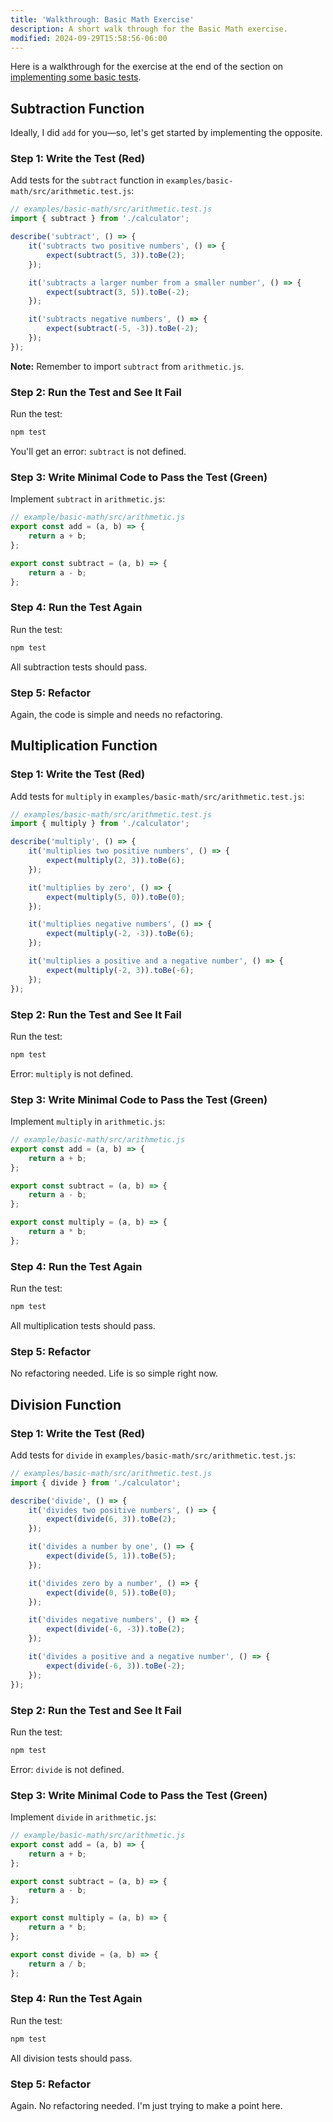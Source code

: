 ```yaml
---
title: 'Walkthrough: Basic Math Exercise'
description: A short walk through for the Basic Math exercise.
modified: 2024-09-29T15:58:56-06:00
---
```


Here is a walkthrough for the exercise at the end of the section on [implementing some basic tests](basic-math.md).

## Subtraction Function

Ideally, I did `add` for you—so, let's get started by implementing the opposite.

### Step 1: Write the Test (Red)

Add tests for the `subtract` function in `examples/basic-math/src/arithmetic.test.js`:

```javascript
// examples/basic-math/src/arithmetic.test.js
import { subtract } from './calculator';

describe('subtract', () => {
	it('subtracts two positive numbers', () => {
		expect(subtract(5, 3)).toBe(2);
	});

	it('subtracts a larger number from a smaller number', () => {
		expect(subtract(3, 5)).toBe(-2);
	});

	it('subtracts negative numbers', () => {
		expect(subtract(-5, -3)).toBe(-2);
	});
});
```

**Note:** Remember to import `subtract` from `arithmetic.js`.

### Step 2: Run the Test and See It Fail

Run the test:

```bash
npm test
```

You'll get an error: `subtract` is not defined.

### Step 3: Write Minimal Code to Pass the Test (Green)

Implement `subtract` in `arithmetic.js`:

```javascript
// example/basic-math/src/arithmetic.js
export const add = (a, b) => {
	return a + b;
};

export const subtract = (a, b) => {
	return a - b;
};
```

### Step 4: Run the Test Again

Run the test:

```bash
npm test
```

All subtraction tests should pass.

### Step 5: Refactor

Again, the code is simple and needs no refactoring.

## Multiplication Function

### Step 1: Write the Test (Red)

Add tests for `multiply` in `examples/basic-math/src/arithmetic.test.js`:

```javascript
// examples/basic-math/src/arithmetic.test.js
import { multiply } from './calculator';

describe('multiply', () => {
	it('multiplies two positive numbers', () => {
		expect(multiply(2, 3)).toBe(6);
	});

	it('multiplies by zero', () => {
		expect(multiply(5, 0)).toBe(0);
	});

	it('multiplies negative numbers', () => {
		expect(multiply(-2, -3)).toBe(6);
	});

	it('multiplies a positive and a negative number', () => {
		expect(multiply(-2, 3)).toBe(-6);
	});
});
```

### Step 2: Run the Test and See It Fail

Run the test:

```bash
npm test
```

Error: `multiply` is not defined.

### Step 3: Write Minimal Code to Pass the Test (Green)

Implement `multiply` in `arithmetic.js`:

```javascript
// example/basic-math/src/arithmetic.js
export const add = (a, b) => {
	return a + b;
};

export const subtract = (a, b) => {
	return a - b;
};

export const multiply = (a, b) => {
	return a * b;
};
```

### Step 4: Run the Test Again

Run the test:

```bash
npm test
```

All multiplication tests should pass.

### Step 5: Refactor

No refactoring needed. Life is so simple right now.

## Division Function

### Step 1: Write the Test (Red)

Add tests for `divide` in `examples/basic-math/src/arithmetic.test.js`:

```javascript
// examples/basic-math/src/arithmetic.test.js
import { divide } from './calculator';

describe('divide', () => {
	it('divides two positive numbers', () => {
		expect(divide(6, 3)).toBe(2);
	});

	it('divides a number by one', () => {
		expect(divide(5, 1)).toBe(5);
	});

	it('divides zero by a number', () => {
		expect(divide(0, 5)).toBe(0);
	});

	it('divides negative numbers', () => {
		expect(divide(-6, -3)).toBe(2);
	});

	it('divides a positive and a negative number', () => {
		expect(divide(-6, 3)).toBe(-2);
	});
});
```

### Step 2: Run the Test and See It Fail

Run the test:

```bash
npm test
```

Error: `divide` is not defined.

### Step 3: Write Minimal Code to Pass the Test (Green)

Implement `divide` in `arithmetic.js`:

```javascript
// example/basic-math/src/arithmetic.js
export const add = (a, b) => {
	return a + b;
};

export const subtract = (a, b) => {
	return a - b;
};

export const multiply = (a, b) => {
	return a * b;
};

export const divide = (a, b) => {
	return a / b;
};
```

### Step 4: Run the Test Again

Run the test:

```bash
npm test
```

All division tests should pass.

### Step 5: Refactor

Again. No refactoring needed. I'm just trying to make a point here.

